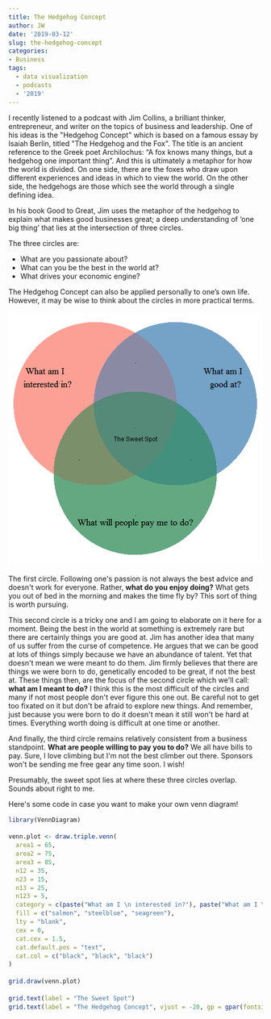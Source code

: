 ```yaml
---
title: The Hedgehog Concept
author: JW
date: '2019-03-12'
slug: the-hedgehog-concept
categories:
- Business
tags:
  - data visualization
  - podcasts
  - '2019'
---
```



I recently listened to a podcast with Jim Collins, a brilliant thinker, entrepreneur, and writer on the topics of business and leadership. One of his ideas is the "Hedgehog Concept" which is based on a famous essay by Isaiah Berlin, titled "The Hedgehog and the Fox".  The title is an ancient reference to the Greek poet Archilochus: “A fox knows many things, but a hedgehog one important thing”. And this is ultimately a metaphor for how the world is divided. On one side, there are the foxes who draw upon different experiences and ideas in which to view the world. On the other side, the hedgehogs are those which see the world through a single defining idea.

In his book Good to Great, Jim uses the metaphor of the hedgehog to explain what makes good businesses great; a deep understanding of ‘one big thing’ that lies at the intersection of three circles.

The three circles are:

* What are you passionate about?
* What can you be the best in the world at?
* What drives your economic engine?

The Hedgehog Concept can also be applied personally to one’s own life. However, it may be wise to think about the circles in more practical terms. 

![plot of chunk unnamed-chunk-1](/figure/source/2019-03-12-the-hedgehog-concept/unnamed-chunk-1-1.png)

The first circle. Following one's passion is not always the best advice and doesn't work for everyone. Rather, **what do you enjoy doing?** What gets you out of bed in the morning and makes the time fly by? This sort of thing is worth pursuing. 

This second circle is a tricky one and I am going to elaborate on it here for a moment. Being the best in the world at something is extremely rare but there are certainly things you are good at.  Jim has another idea that many of us suffer from the curse of competence. He argues that we can be good at lots of things simply because we have an abundance of talent. Yet that doesn't mean we were meant to do them. Jim firmly believes that there are things we were born to do, genetically encoded to be great, if not the best at. These things then, are the focus of the second circle which we'll call: **what am I meant to do?** I think this is the most difficult of the circles and many if not most people don't ever figure this one out. Be careful not to get too fixated on it but don't be afraid to explore new things. And remember, just because you were born to do it doesn't mean it still won't be hard at times. Everything worth doing is difficult at one time or another.

And finally, the third circle remains relatively consistent from a business standpoint. **What are people willing to pay you to do?** We all have bills to pay. Sure, I love climbing but I'm not the best climber out there. Sponsors won't be sending me free gear any time soon. I wish! 

Presumably, the sweet spot lies at where these three circles overlap. Sounds about right to me. 

Here's some code in case you want to make your own venn diagram!


```r
library(VennDiagram)

venn.plot <- draw.triple.venn(
  area1 = 65,
  area2 = 75,
  area3 = 85,
  n12 = 35,
  n23 = 15,
  n13 = 25,
  n123 = 5,
  category = c(paste("What am I \n interested in?"), paste("What am I \n good at?"), "What will people pay me to do?"),
  fill = c("salmon", "steelblue", "seagreen"),
  lty = "blank",
  cex = 0,
  cat.cex = 1.5,
  cat.default.pos = "text",
  cat.col = c("black", "black", "black") 
)

grid.draw(venn.plot)

grid.text(label = "The Sweet Spot")
grid.text(label = "The Hedgehog Concept", vjust = -20, gp = gpar(fontsize = 20))
```
